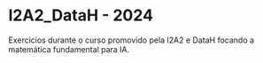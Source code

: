 # I2A2_DataH - 2024
Exercicios durante o curso promovido pela I2A2 e DataH
focando a matemática fundamental para IA.